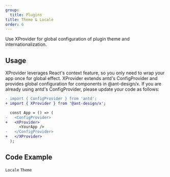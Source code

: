 ```yaml
---
group:
  title: Plugins
title: Theme & Locale
order: 6
---
```


Use XProvider for global configuration of plugin theme and internationalization.

## Usage

XProvider leverages React's context feature, so you only need to wrap your app once for global effect. XProvider extends antd's ConfigProvider and provides global configuration for components in @ant-design/x. If you are already using antd's ConfigProvider, please update your code as follows:

```diff
- import { ConfigProvider } from 'antd';
+ import { XProvider } from '@ant-design/x';

  const App = () => (
-   <ConfigProvider>
+   <XProvider>
      <YourApp />
-   </ConfigProvider>
+   </XProvider>
  );
```

## Code Example

<!-- prettier-ignore -->
<code src="./demo/xprovider/locale.tsx">Locale</code>
<code src="./demo/xprovider/theme.tsx">Theme</code>
